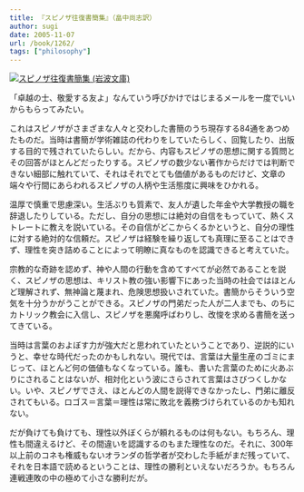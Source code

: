 ```yaml
---
title: 『スピノザ往復書簡集』（畠中尚志訳）
author: sugi
date: 2005-11-07
url: /book/1262/
tags: ["philosophy"]
---
```

<a href="http://www.amazon.co.jp/exec/obidos/ASIN/4003361571/chezsugi-22/ref=nosim/" name="amazletlink" target="_blank"><img src="http://i1.wp.com/images-jp.amazon.com/images/G/09/icons/books/comingsoon_books.gif?w=660" alt="スピノザ往復書簡集 (岩波文庫)" class="alignleft" alt="no image" data-recalc-dims="1" /></a>

「卓越の士、敬愛する友よ」なんていう呼びかけではじまるメールを一度でいいからもらってみたい。

これはスピノザがさまざまな人々と交わした書簡のうち現存する84通をあつめたものだ。当時は書簡が学術雑誌の代わりをしていたらしく、回覧したり、出版する目的で残されていたらしい。だから、内容もスピノザの思想に関する質問とその回答がほとんどだったりする。スピノザの数少ない著作からだけでは判断できない細部に触れていて、それはそれでとても価値があるものだけど、文章の端々や行間にあらわれるスピノザの人柄や生活態度に興味をひかれる。

温厚で慎重で思慮深い。生活ぶりも質素で、友人が遺した年金や大学教授の職を辞退したりしている。ただし、自分の思想には絶対の自信をもっていて、熱くストレートに教えを説いている。その自信がどこからくるかというと、自分の理性に対する絶対的な信頼だ。スピノザは経験を繰り返しても真理に至ることはできず、理性を突き詰めることによって明瞭に真なものを認識できると考えていた。

宗教的な奇跡を認めず、神や人間の行動を含めてすべてが必然であることを説く、スピノザの思想は、キリスト教の強い影響下にあった当時の社会ではほとんど理解されず、無神論と蔑まれ、危険思想扱いされていた。書簡からそういう空気を十分うかがうことができる。スピノザの門弟だった人が二人までも、のちにカトリック教会に入信し、スピノザを悪魔呼ばわりし、改悛を求める書簡を送ってきている。

当時は言葉のおよぼす力が強大だと思われていたということであり、逆説的にいうと、幸せな時代だったのかもしれない。現代では、言葉は大量生産のゴミにまじって、ほとんど何の価値もなくなっている。誰も、書いた言葉のために火あぶりにされることはないが、相対化という波にさらされて言葉はさびつくしかない。いや、スピノザでさえ、ほとんどの人間を説得できなかったし、門弟に離反されてもいる。ロゴス＝言葉＝理性は常に敗北を義務づけられているのかも知れない。

だが負けても負けても、理性以外ぼくらが頼れるものは何もない。もちろん、理性も間違えるけど、その間違いを認識するのもまた理性なのだ。それに、300年以上前のコネも権威もないオランダの哲学者が交わした手紙がまだ残っていて、それを日本語で読めるということは、理性の勝利といえないだろうか。もちろん連戦連敗の中の極めて小さな勝利だが。
